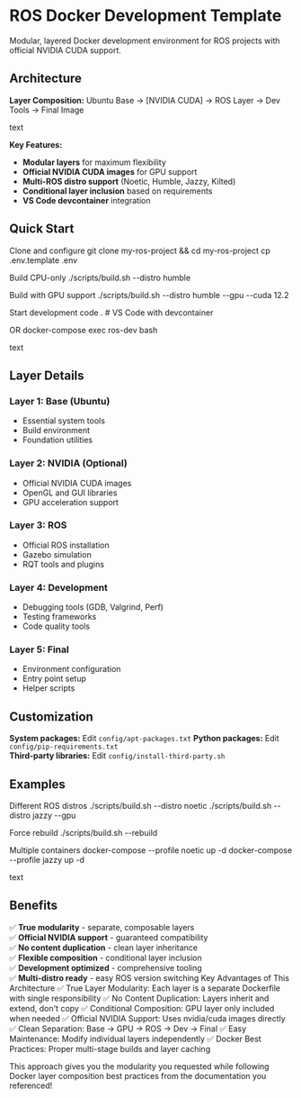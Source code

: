 # ROS Docker Development Template

Modular, layered Docker development environment for ROS projects with official NVIDIA CUDA support.

## Architecture

**Layer Composition:**
Ubuntu Base → [NVIDIA CUDA] → ROS Layer → Dev Tools → Final Image

text

**Key Features:**
- **Modular layers** for maximum flexibility
- **Official NVIDIA CUDA images** for GPU support
- **Multi-ROS distro support** (Noetic, Humble, Jazzy, Kilted)
- **Conditional layer inclusion** based on requirements
- **VS Code devcontainer** integration

## Quick Start

Clone and configure
git clone <repo> my-ros-project && cd my-ros-project
cp .env.template .env

Build CPU-only
./scripts/build.sh --distro humble

Build with GPU support
./scripts/build.sh --distro humble --gpu --cuda 12.2

Start development
code . # VS Code with devcontainer

OR
docker-compose exec ros-dev bash

text

## Layer Details

### Layer 1: Base (Ubuntu)
- Essential system tools
- Build environment
- Foundation utilities

### Layer 2: NVIDIA (Optional)
- Official NVIDIA CUDA images
- OpenGL and GUI libraries  
- GPU acceleration support

### Layer 3: ROS
- Official ROS installation
- Gazebo simulation
- RQT tools and plugins

### Layer 4: Development
- Debugging tools (GDB, Valgrind, Perf)
- Testing frameworks
- Code quality tools

### Layer 5: Final
- Environment configuration
- Entry point setup
- Helper scripts

## Customization

**System packages:** Edit `config/apt-packages.txt`
**Python packages:** Edit `config/pip-requirements.txt`  
**Third-party libraries:** Edit `config/install-third-party.sh`

## Examples

Different ROS distros
./scripts/build.sh --distro noetic
./scripts/build.sh --distro jazzy --gpu

Force rebuild
./scripts/build.sh --rebuild

Multiple containers
docker-compose --profile noetic up -d
docker-compose --profile jazzy up -d

text

## Benefits

✅ **True modularity** - separate, composable layers  
✅ **Official NVIDIA support** - guaranteed compatibility  
✅ **No content duplication** - clean layer inheritance  
✅ **Flexible composition** - conditional layer inclusion  
✅ **Development optimized** - comprehensive tooling  
✅ **Multi-distro ready** - easy ROS version switching
Key Advantages of This Architecture
✅ True Layer Modularity: Each layer is a separate Dockerfile with single responsibility
✅ No Content Duplication: Layers inherit and extend, don't copy
✅ Conditional Composition: GPU layer only included when needed
✅ Official NVIDIA Support: Uses nvidia/cuda images directly
✅ Clean Separation: Base → GPU → ROS → Dev → Final
✅ Easy Maintenance: Modify individual layers independently
✅ Docker Best Practices: Proper multi-stage builds and layer caching

This approach gives you the modularity you requested while following Docker layer composition best practices from the documentation you referenced!